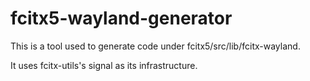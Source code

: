fcitx5-wayland-generator
=======================
This is a tool used to generate code under fcitx5/src/lib/fcitx-wayland.

It uses fcitx-utils's signal as its infrastructure.

